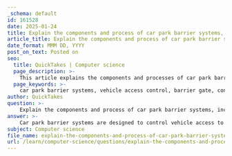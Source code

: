 ```yaml
---
_schema: default
id: 161528
date: 2025-01-24
title: Explain the components and process of car park barrier systems, including the feedback mechanism.
article_title: Explain the components and process of car park barrier systems, including the feedback mechanism.
date_format: MMM DD, YYYY
post_on_text: Posted on
seo:
  title: QuickTakes | Computer science
  page_description: >-
    This article explains the components and processes of car park barrier systems, including the significance of feedback mechanisms for efficient vehicle access management and payment processing.
  page_keywords: >-
    car park barrier systems, vehicle access control, barrier gate, control unit, vehicle detection sensors, ticket machine, payment system, user interface, feedback mechanism, real-time monitoring, error detection, user notifications
author: QuickTakes
question: >-
    Explain the components and process of car park barrier systems, including the feedback mechanism.
answer: >-
    Car park barrier systems are designed to control vehicle access to parking facilities, ensuring that only authorized vehicles can enter and exit while also managing payment for parking services. The components and processes involved in these systems include:\n\n### Components of Car Park Barrier Systems\n\n1. **Barrier Gate**: The physical barrier that restricts vehicle access. It can be a rising arm or a sliding gate, depending on the design.\n\n2. **Control Unit**: This is the brain of the system, which processes inputs from various sensors and controls the operation of the barrier gate.\n\n3. **Sensors**: These can include:\n   - **Vehicle Detection Sensors**: To detect the presence of a vehicle at the entrance or exit.\n   - **Inductive Loop Sensors**: Embedded in the ground to sense when a vehicle is present.\n   - **Infrared Sensors**: To detect the movement of vehicles.\n\n4. **Ticket Machine**: A device that dispenses tickets to vehicles entering the car park, often equipped with a payment system.\n\n5. **Payment System**: This can include cash, card, or mobile payment options, allowing users to pay for their parking.\n\n6. **User Interface**: Displays information to the user, such as instructions for payment and the status of the barrier.\n\n7. **Feedback Mechanism**: This includes systems that provide real-time data to the control unit about the status of the barrier and the payment process.\n\n### Process of Car Park Barrier Systems\n\n1. **Entry Process**:\n   - A vehicle approaches the entry point.\n   - The vehicle detection sensor activates, signaling the control unit.\n   - The control unit opens the barrier gate, allowing the vehicle to enter.\n   - The ticket machine may dispense a ticket if required.\n\n2. **Parking Duration Monitoring**:\n   - The system tracks the duration of the vehicle's stay using timestamps from the ticket or entry log.\n   - Different rates may apply based on the time of day or duration of parking.\n\n3. **Exit Process**:\n   - When the vehicle is ready to leave, the driver approaches the exit barrier.\n   - The payment system is activated, and the driver pays for the parking.\n   - The control unit processes the payment and checks if it is valid.\n   - If payment is confirmed, the barrier gate opens, allowing the vehicle to exit.\n\n### Feedback Mechanism\n\nThe feedback mechanism in car park barrier systems is crucial for ensuring smooth operation and user satisfaction. It typically involves:\n\n- **Real-time Monitoring**: The system continuously monitors the status of the barrier, vehicle presence, and payment status.\n- **Error Detection**: If a vehicle is detected at the exit without a valid payment, the system can trigger alerts or prevent the barrier from opening.\n- **User Notifications**: The system can provide feedback to users through visual or auditory signals, indicating whether their payment was successful or if there is an issue.\n\nIn summary, car park barrier systems integrate various components and processes to manage vehicle access and payment efficiently. The feedback mechanism plays a vital role in maintaining the system's functionality and ensuring a seamless experience for users.
subject: Computer science
file_name: explain-the-components-and-process-of-car-park-barrier-systems-including-the-feedback-mechanism.md
url: /learn/computer-science/questions/explain-the-components-and-process-of-car-park-barrier-systems-including-the-feedback-mechanism
---
```


&nbsp;